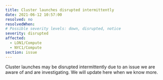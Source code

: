 ```yaml
---
title: Cluster launches disrupted intermittently
date: 2021-06-12 10:57:00
resolved: no
resolvedWhen: 
# Possible severity levels: down, disrupted, notice
severity: disrupted
affected:
  - LON1/Compute
  - NYC1/Compute
section: issue
---
```


Cluster launches may be disrupted intermittently due to an issue we are aware of and are investigating. We will update here when we know more.
